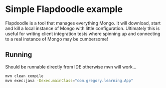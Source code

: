 # Simple Flapdoodle example

Flapdoodle is a tool that manages everything Mongo. It will download, start and kill a local instance of 
Mongo with little configuration. Ultimately this is useful for writing client integration tests where spinning
up and connecting to a real instance of Mongo may be cumbersome!

## Running

Should be runnable directly from IDE otherwise mvn will work...

```bash
mvn clean compile
mvn exec:java -Dexec.mainClass="com.gregory.learning.App"
```